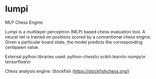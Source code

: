 # lumpi
MLP Chess Engine

Lumpi is a multilayer perceptron (MLP) based chess evaluation tool. A neural net is trained on positions scored by a
conventional chess engine. Given a particular board state, the model predicts the corresponding centipawn value.

External python libraries used:
python-chess\n
scikit-learn\n
numpy\n
tensorflow\n

Chess analysis engine:
Stockfish (https://stockfishchess.org/)


